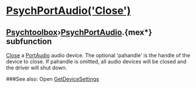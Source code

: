 # [PsychPortAudio('Close')](PsychPortAudio-Close) 
## [Psychtoolbox](Pyschtoolbox)&#8250;[PsychPortAudio](PsychPortAudio).{mex*} subfunction


[Close](Close) a [PortAudio](PortAudio) audio device. The optional 'pahandle' is the handle of the  
device to close. If pahandle is omitted, all audio devices will be closed and  
the driver will shut down.  
  


###See also:
Open [GetDeviceSettings](PsychPortAudio-GetDeviceSettings) 
